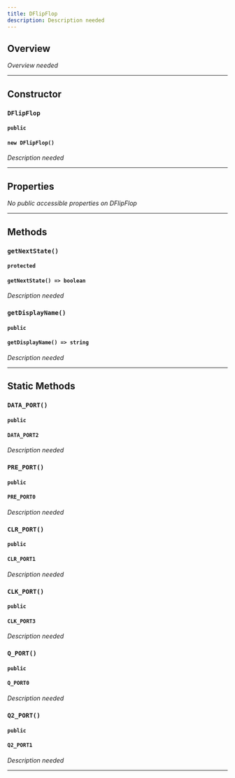 ```yaml
---
title: DFlipFlop
description: Description needed
---
```



## Overview
*Overview needed*

---


## Constructor

### `DFlipFlop`
#### `public`
#### `new DFlipFlop()`
*Description needed*

---


## Properties

*No public accessible properties on DFlipFlop*

---


## Methods

### `getNextState()`
#### `protected`
#### `getNextState() => boolean`
*Description needed*

### `getDisplayName()`
#### `public`
#### `getDisplayName() => string`
*Description needed*

---


## Static Methods


### `DATA_PORT()`
#### `public`
#### `DATA_PORT2`
*Description needed*

### `PRE_PORT()`
#### `public`
#### `PRE_PORT0`
*Description needed*

### `CLR_PORT()`
#### `public`
#### `CLR_PORT1`
*Description needed*

### `CLK_PORT()`
#### `public`
#### `CLK_PORT3`
*Description needed*

### `Q_PORT()`
#### `public`
#### `Q_PORT0`
*Description needed*

### `Q2_PORT()`
#### `public`
#### `Q2_PORT1`
*Description needed*

---
